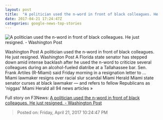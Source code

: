 ```yaml
---
layout: post
title:  "A politician used the n-word in front of black colleagues. He just resigned. - Washington Post"
date: 2017-04-21 17:24:47Z
categories: google-news-top-stories
---
```


![A politician used the n-word in front of black colleagues. He just resigned. - Washington Post](https://images.washingtonpost.com/?url=http://img.washingtonpost.com/news/morning-mix/wp-content/uploads/sites/21/2017/04/t_1492611432341_name_20170419_FLSen_Apology.png&w=1484&op=resize&opt=1&filter=antialias)

Washington Post A politician used the n-word in front of black colleagues. He just resigned. Washington Post A Florida state senator has stepped down amid intense backlash after he used the n-word to criticize several colleagues during an alcohol-fueled diatribe at a Tallahassee bar. Sen. Frank Artiles (R-Miami) said Friday morning in a resignation letter to ... Miami lawmaker resigns over racial slur scandal Miami Herald Miami state senator curses at black lawmaker — and refers to fellow Republicans as 'niggas' Miami Herald all 94 news articles »


Full story on F3News: [A politician used the n-word in front of black colleagues. He just resigned. - Washington Post](http://www.f3nws.com/n/bvj4uF)

> Posted on: Friday, April 21, 2017 10:24:47 PM
